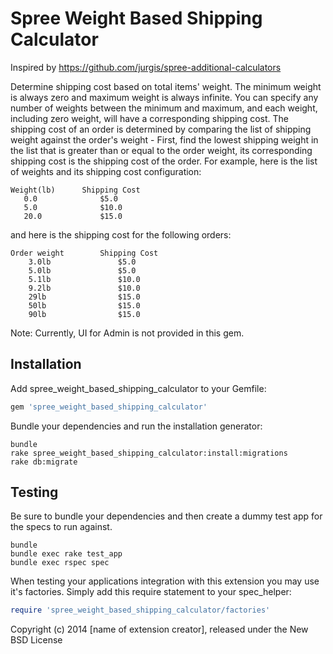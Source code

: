 Spree Weight Based Shipping Calculator
======================================

Inspired by https://github.com/jurgis/spree-additional-calculators

Determine shipping cost based on total items' weight. The minimum weight is always zero and maximum weight is always
infinite. You can specify any number of weights between the minimum and maximum, and each weight, including zero weight, will have a corresponding
shipping cost. The shipping cost of an order is determined by comparing the list of shipping weight against the order's
weight - First, find the lowest shipping weight in the list that is greater than or equal to the order weight, its corresponding shipping
cost is the shipping cost of the order. For example, here is the list of weights and its shipping cost configuration:

```
Weight(lb)      Shipping Cost
   0.0              $5.0
   5.0              $10.0
   20.0             $15.0
```
and here is the shipping cost for the following orders:
```
Order weight        Shipping Cost
    3.0lb               $5.0
    5.0lb               $5.0
    5.1lb               $10.0
    9.2lb               $10.0
    29lb                $15.0
    50lb                $15.0
    90lb                $15.0
```
Note: Currently, UI for Admin is not provided in this gem.

Installation
------------

Add spree_weight_based_shipping_calculator to your Gemfile:

```ruby
gem 'spree_weight_based_shipping_calculator'
```

Bundle your dependencies and run the installation generator:

```shell
bundle
rake spree_weight_based_shipping_calculator:install:migrations
rake db:migrate
```

Testing
-------

Be sure to bundle your dependencies and then create a dummy test app for the specs to run against.

```shell
bundle
bundle exec rake test_app
bundle exec rspec spec
```

When testing your applications integration with this extension you may use it's factories.
Simply add this require statement to your spec_helper:

```ruby
require 'spree_weight_based_shipping_calculator/factories'
```

Copyright (c) 2014 [name of extension creator], released under the New BSD License
